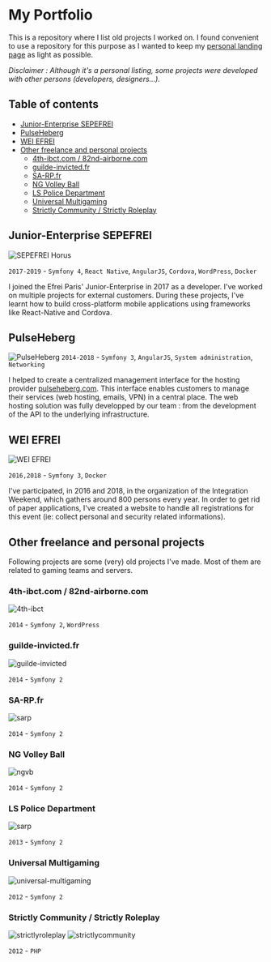 # My Portfolio

This is a repository where I list old projects I worked on.
I found convenient to use a repository for this purpose as I wanted to keep my [personal landing page](https://tcardonne.fr) as light as possible.

_Disclaimer : Although it's a personal listing, some projects were developed with other persons (developers, designers...)._

## Table of contents

* [Junior-Enterprise SEPEFREI](#Junior-Enterprise-SEPEFREI)
* [PulseHeberg](#pulseheberg)
* [WEI EFREI](#wei-efrei)
* [Other freelance and personal projects](#other-freelance-and-personal-projects)
    * [4th-ibct.com / 82nd-airborne.com](#4th-ibctcom--82nd-airbornecom)
    * [guilde-invicted.fr](##guilde-invictedfr)
    * [SA-RP.fr](#sa-rpfr)
    * [NG Volley Ball](#ng-volley-ball)
    * [LS Police Department](#ls-police-department)
    * [Universal Multigaming](#universal-multigaming)
    * [Strictly Community / Strictly Roleplay](#strictly-community--strictly-roleplay)

## Junior-Enterprise SEPEFREI

![SEPEFREI Horus](img/sepefrei.png)

`2017-2019` - `Symfony 4`, `React Native`, `AngularJS`, `Cordova`, `WordPress`, `Docker`

I joined the Efrei Paris' Junior-Enterprise in 2017 as a developer. I've worked on multiple projects for external customers.
During these projects, I've learnt how to build cross-platform mobile applications using frameworks like React-Native and Cordova.

## PulseHeberg

![PulseHeberg](img/pulseheberg_b.png)
`2014-2018` - `Symfony 3`, `AngularJS`, `System administration`, `Networking`

I helped to create a centralized management interface for the hosting provider [pulseheberg.com](https://pulseheberg.com).
This interface enables customers to manage their services (web hosting, emails, VPN) in a central place.
The web hosting solution was fully developped by our team : from the development of the API to the underlying infrastructure.

## WEI EFREI
![WEI EFREI](img/wei-efrei.png)

`2016,2018` - `Symfony 3`, `Docker`

I've participated, in 2016 and 2018, in the organization of the Integration Weekend, which gathers around 800 persons every year. In order to get rid of paper applications, I've created a website to handle all registrations for this event (ie: collect personal and security related informations).

## Other freelance and personal projects

Following projects are some (very) old projects I've made. Most of them are related to gaming teams and servers.

### 4th-ibct.com / 82nd-airborne.com
![4th-ibct](img/4th-ibct.jpg)

`2014` - `Symfony 2`, `WordPress`

### guilde-invicted.fr
![guilde-invicted](img/guilde-invicted.jpg)

`2014` - `Symfony 2`

### SA-RP.fr
![sarp](img/sarp.jpg)

`2014` - `Symfony 2`

### NG Volley Ball
![ngvb](img/ngvb.jpg)

`2014` - `Symfony 2`

### LS Police Department
![sarp](img/lspd.jpg)

`2013` - `Symfony 2`

### Universal Multigaming
![universal-multigaming](img/universal.jpg)

`2012` - `Symfony 2`

### Strictly Community / Strictly Roleplay
![strictlyroleplay](img/strictlyroleplay.jpg)
![strictlycommunity](img/strictlycommunity.jpg)

`2012` - `PHP`
